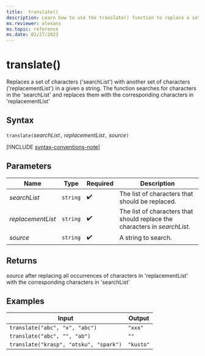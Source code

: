 ```yaml
---
title:  translate()
description: Learn how to use the translate() function to replace a set of characters with another set of characters in a given string.
ms.reviewer: alexans
ms.topic: reference
ms.date: 02/27/2023
---
```

# translate()

Replaces a set of characters ('searchList') with another set of characters ('replacementList') in a given a string.
The function searches for characters in the 'searchList' and replaces them with the corresponding characters in 'replacementList'

## Syntax

`translate(`*searchList*`,` *replacementList*`,` *source*`)`

[!INCLUDE [syntax-conventions-note](../includes/syntax-conventions-note.md)]

## Parameters

| Name | Type | Required | Description |
|--|--|--|--|
| *searchList* | `string` |  :heavy_check_mark: | The list of characters that should be replaced.|
| *replacementList* | `string` |  :heavy_check_mark: | The list of characters that should replace the characters in *searchList*.|
| *source* | `string` |  :heavy_check_mark: | A string to search.|

## Returns

*source* after replacing all occurrences of characters in 'replacementList' with the corresponding characters in 'searchList'

## Examples

|Input                                 |Output   |
|--------------------------------------|---------|
|`translate("abc", "x", "abc")`        |`"xxx"`  |
|`translate("abc", "", "ab")`          |`""`     |
|`translate("krasp", "otsku", "spark")`|`"kusto"`|
